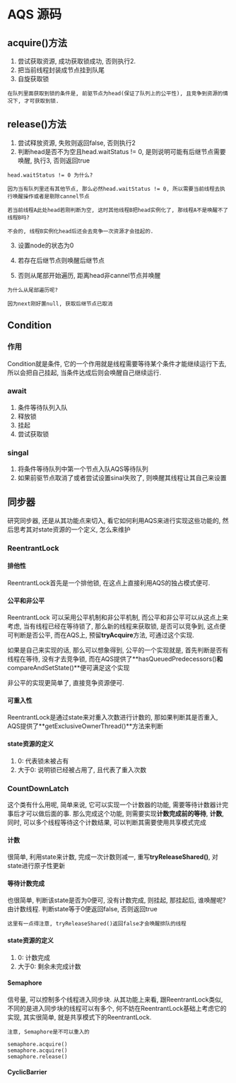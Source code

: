 # AQS 源码

## acquire()方法

1.  尝试获取资源, 成功获取锁成功, 否则执行2.
2.  把当前线程封装成节点挂到队尾
3.  自旋获取锁

```
在队列里面获取到锁的条件是, 前驱节点为head(保证了队列上的公平性), 且竞争到资源的情况下, 才可获取到锁.
```

## release()方法

1.  尝试释放资源, 失败则返回false, 否则执行2
2.  判断head是否不为空且head.waitStatus != 0, 是则说明可能有后继节点需要唤醒, 执行3, 否则返回true

```
head.waitStatus != 0 为什么?

因为当有队列里还有其他节点, 那么必然head.waitStatus != 0, 所以需要当前线程去执行唤醒操作或者是剔除cannel节点
```

```
若当前线程A此处head若刚判断为空, 这时其他线程B把head实例化了, 那线程A不是唤醒不了线程B吗?

不会的, 线程B实例化head后还会去竞争一次资源才会挂起的.
```

3.  设置node的状态为0

4.  若存在后继节点则唤醒后继节点

5.  否则从尾部开始遍历, 距离head非cannel节点并唤醒

```
为什么从尾部遍历呢?

因为next刚好置null, 获取后继节点已取消
```

## Condition

### 作用

Condition就是条件, 它的一个作用就是线程需要等待某个条件才能继续运行下去, 所以会把自己挂起, 当条件达成后则会唤醒自己继续运行.

### await

1.  条件等待队列入队
2.  释放锁
3.  挂起
4.  尝试获取锁

### singal

1.  将条件等待队列中第一个节点入队AQS等待队列
2.  如果前驱节点取消了或者尝试设置sinal失败了, 则唤醒其线程让其自己来设置

## 同步器

研究同步器, 还是从其功能点来切入, 看它如何利用AQS来进行实现这些功能的,
然后思考其对state资源的一个定义, 怎么来维护

### ReentrantLock

#### 排他性

ReentrantLock首先是一个排他锁, 在这点上直接利用AQS的独占模式便可.

#### 公平和非公平

ReentrantLock 可以采用公平机制和非公平机制, 而公平和非公平可以从这点上来考虑, 当有线程已经在等待锁了, 那么新的线程来获取锁, 是否可以竞争到, 这点便可判断是否公平, 而在AQS上, 预留**tryAcquire**方法, 可通过这个实现. 

如果是自己来实现的话, 那么可以想象得到, 公平的一个实现就是, 首先判断是否有线程在等待, 没有才去竞争锁, 而在AQS提供了**hasQueuedPredecessors()**和**compareAndSetState()**便可满足这个实现

非公平的实现更简单了, 直接竞争资源便可.

#### 可重入性

ReentrantLock是通过state来对重入次数进行计数的, 那如果判断其是否重入, AQS提供了**getExclusiveOwnerThread()**方法来判断

#### state资源的定义

1.  0: 代表锁未被占有
2.  大于0: 说明锁已经被占用了, 且代表了重入次数

### CountDownLatch

这个类有什么用呢, 简单来说, 它可以实现一个计数器的功能, 需要等待计数器计完事后才可以做后面的事. 那么完成这个功能, 则需要实现**计数完成前的等待**, **计数**, 同时, 可以多个线程等待这个计数结果, 可以判断其需要使用共享模式完成

#### 计数

很简单, 利用state来计数, 完成一次计数则减一, 重写**tryReleaseShared()**, 对state进行原子性更新

#### 等待计数完成

也很简单, 判断该state是否为0便可, 没有计数完成, 则挂起, 那挂起后, 谁唤醒呢? 由计数线程. 判断state等于0便返回false, 否则返回true

```
这里有一点得注意, tryReleaseShared()返回false才会唤醒排队的线程
```

#### state资源的定义

1.  0: 计数完成
2.  大于0: 剩余未完成计数

#### Semaphore

信号量, 可以控制多个线程进入同步块. 从其功能上来看, 跟ReentrantLock类似, 不同的是进入同步块的线程可以有多个, 何不妨在ReentrantLock基础上考虑它的实现, 其实很简单, 就是共享模式下的ReentrantLock. 

```
注意, Semaphore是不可以重入的

semaphore.acquire()
semaphore.acquire()
semaphore.release()
```

#### CyclicBarrier





